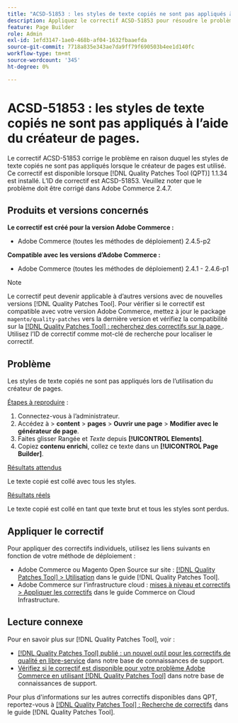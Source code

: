 ```yaml
---
title: "ACSD-51853 : les styles de texte copiés ne sont pas appliqués à l’aide du créateur de pages"
description: Appliquez le correctif ACSD-51853 pour résoudre le problème Adobe Commerce en raison duquel les styles de texte copiés ne sont pas appliqués lorsque le créateur de pages est utilisé.
feature: Page Builder
role: Admin
exl-id: 1efd3147-1ae0-468b-af04-1632fbaaefda
source-git-commit: 7718a835e343ae7da9ff79f690503b4ee1d140fc
workflow-type: tm+mt
source-wordcount: '345'
ht-degree: 0%

---
```


# ACSD-51853 : les styles de texte copiés ne sont pas appliqués à l’aide du créateur de pages.

Le correctif ACSD-51853 corrige le problème en raison duquel les styles de texte copiés ne sont pas appliqués lorsque le créateur de pages est utilisé. Ce correctif est disponible lorsque [!DNL Quality Patches Tool (QPT)] 1.1.34 est installé. L’ID de correctif est ACSD-51853. Veuillez noter que le problème doit être corrigé dans Adobe Commerce 2.4.7.

## Produits et versions concernés

**Le correctif est créé pour la version Adobe Commerce :**

* Adobe Commerce (toutes les méthodes de déploiement) 2.4.5-p2

**Compatible avec les versions d’Adobe Commerce :**

* Adobe Commerce (toutes les méthodes de déploiement) 2.4.1 - 2.4.6-p1

>[!NOTE]
>
>Le correctif peut devenir applicable à d’autres versions avec de nouvelles versions [!DNL Quality Patches Tool]. Pour vérifier si le correctif est compatible avec votre version Adobe Commerce, mettez à jour le package `magento/quality-patches` vers la dernière version et vérifiez la compatibilité sur la [[!DNL Quality Patches Tool] : recherchez des correctifs sur la page ](https://experienceleague.adobe.com/tools/commerce-quality-patches/index.html). Utilisez l’ID de correctif comme mot-clé de recherche pour localiser le correctif.

## Problème

Les styles de texte copiés ne sont pas appliqués lors de l’utilisation du créateur de pages.

<u>Étapes à reproduire</u> :

1. Connectez-vous à l’administrateur.
1. Accédez à > **content** > **pages** > **Ouvrir une page** > **Modifier avec le générateur de page**.
1. Faites glisser Rangée et *Texte* depuis **[!UICONTROL Elements]**.
1. Copiez **contenu enrichi**, collez ce texte dans un **[!UICONTROL Page Builder]**.

<u>Résultats attendus</u>

Le texte copié est collé avec tous les styles.

<u>Résultats réels</u>

Le texte copié est collé en tant que texte brut et tous les styles sont perdus.

## Appliquer le correctif

Pour appliquer des correctifs individuels, utilisez les liens suivants en fonction de votre méthode de déploiement :

* Adobe Commerce ou Magento Open Source sur site : [[!DNL Quality Patches Tool] > Utilisation](https://experienceleague.adobe.com/docs/commerce-operations/tools/quality-patches-tool/usage.html) dans le guide [!DNL Quality Patches Tool].
* Adobe Commerce sur l’infrastructure cloud : [mises à niveau et correctifs > Appliquer les correctifs](https://experienceleague.adobe.com/docs/commerce-cloud-service/user-guide/develop/upgrade/apply-patches.html) dans le guide Commerce on Cloud Infrastructure.

## Lecture connexe

Pour en savoir plus sur [!DNL Quality Patches Tool], voir :

* [[!DNL Quality Patches Tool] publié : un nouvel outil pour les correctifs de qualité en libre-service](/help/announcements/adobe-commerce-announcements/magento-quality-patches-released-new-tool-to-self-serve-quality-patches.md) dans notre base de connaissances de support.
* [Vérifiez si le correctif est disponible pour votre problème Adobe Commerce en utilisant  [!DNL Quality Patches Tool]](/help/support-tools/patches-available-in-qpt-tool/check-patch-for-magento-issue-with-magento-quality-patches.md) dans notre base de connaissances de support.

Pour plus d&#39;informations sur les autres correctifs disponibles dans QPT, reportez-vous à [[!DNL Quality Patches Tool] : Recherche de correctifs](https://experienceleague.adobe.com/tools/commerce-quality-patches/index.html) dans le guide [!DNL Quality Patches Tool].
